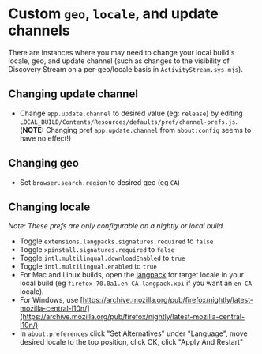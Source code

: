 # Custom `geo`, `locale`, and update channels

There are instances where you may need to change your local build's locale, geo, and update channel (such as changes to the visibility of Discovery Stream on a per-geo/locale basis in `ActivityStream.sys.mjs`).

## Changing update channel

- Change `app.update.channel` to desired value (eg: `release`) by editing `LOCAL_BUILD/Contents/Resources/defaults/pref/channel-prefs.js`. (**NOTE:** Changing pref `app.update.channel` from `about:config` seems to have no effect!)

## Changing geo

- Set `browser.search.region` to desired geo (eg `CA`)

## Changing locale

*Note: These prefs are only configurable on a nightly or local build.*

- Toggle `extensions.langpacks.signatures.required` to `false`
- Toggle `xpinstall.signatures.required` to `false`
- Toggle `intl.multilingual.downloadEnabled` to `true`
- Toggle `intl.multilingual.enabled` to `true`
- For Mac and Linux builds, open the [langpack](https://archive.mozilla.org/pub/firefox/nightly/latest-mozilla-central-l10n/linux-x86_64/xpi/) for target locale in your local build (eg `firefox-70.0a1.en-CA.langpack.xpi` if you want an `en-CA` locale).
- For Windows, use [https://archive.mozilla.org/pub/firefox/nightly/latest-mozilla-central-l10n/](https://archive.mozilla.org/pub/firefox/nightly/latest-mozilla-central-l10n/)
- In `about:preferences` click "Set Alternatives" under "Language", move desired locale to the top position, click OK, click "Apply And Restart"
